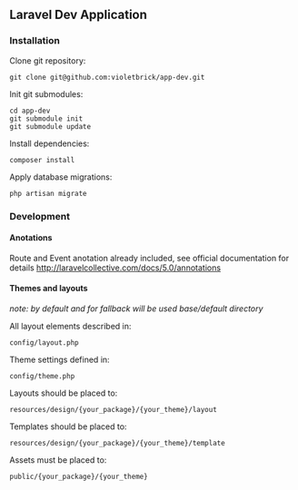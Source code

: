 ## Laravel Dev Application

### Installation

Clone git repository:

    git clone git@github.com:violetbrick/app-dev.git
  
Init git submodules:

    cd app-dev
    git submodule init
    git submodule update
  
Install dependencies:

    composer install

Apply database migrations:

    php artisan migrate

### Development

#### Anotations

Route and Event anotation already included, see official documentation for details http://laravelcollective.com/docs/5.0/annotations

#### Themes and layouts

*note: by default and for fallback will be used base/default directory*

All layout elements described in:

    config/layout.php

Theme settings defined in:

    config/theme.php

Layouts should be placed to:

    resources/design/{your_package}/{your_theme}/layout

Templates should be placed to:

    resources/design/{your_package}/{your_theme}/template

Assets must be placed to:

    public/{your_package}/{your_theme}
